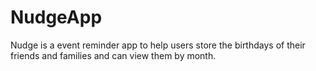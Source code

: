 # NudgeApp
Nudge is a event reminder app to help users store the birthdays of their friends and families and can view them by month.